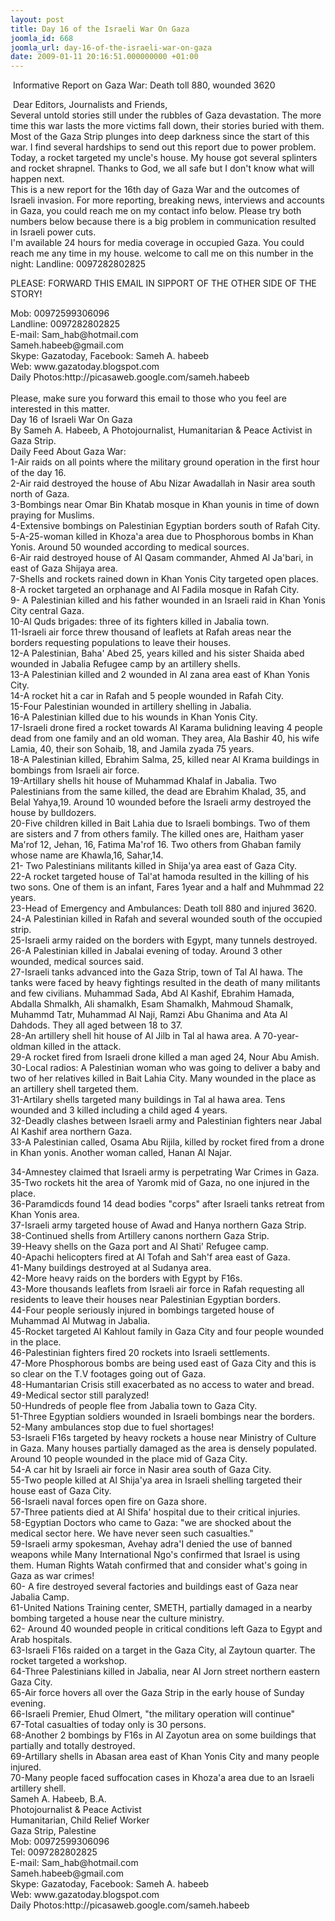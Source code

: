 ```yaml
---
layout: post
title: Day 16 of the Israeli War On Gaza
joomla_id: 668
joomla_url: day-16-of-the-israeli-war-on-gaza
date: 2009-01-11 20:16:51.000000000 +01:00
---
```

<p> Informative Report on Gaza War: Death toll 880, wounded 3620</p>

 Dear Editors, Journalists and Friends,<br />Several untold stories still under the rubbles of Gaza devastation. The more time this war lasts the more victims fall down, their stories buried with them. Most of the Gaza Strip plunges into deep darkness since the start of this war. I find several hardships to send out this report due to power problem. Today, a rocket targeted my uncle's house. My house got several splinters and rocket shrapnel. Thanks to God, we all safe but I don't know what will happen next. <br />This is a new report for the 16th day of Gaza War and the outcomes of Israeli invasion. For more reporting, breaking news, interviews and accounts in Gaza, you could reach me on my contact info below. Please try both numbers below because there is a big problem in communication resulted in Israeli power cuts.<br />I'm available 24 hours for media coverage in occupied Gaza. You could reach me any time in my house. welcome to call me on this number in the night: Landline: 0097282802825
<p>PLEASE: FORWARD THIS EMAIL IN SIPPORT OF THE OTHER SIDE OF THE STORY!</p>
<p>Mob: 00972599306096<br />Landline: 0097282802825<br />E-mail: Sam_hab@hotmail.com<br />Sameh.habeeb@gmail.com<br />Skype: Gazatoday, Facebook: Sameh A. habeeb<br />Web: www.gazatoday.blogspot.com<br />Daily Photos:http://picasaweb.google.com/sameh.habeeb<br /><br />Please, make sure you forward this email to those who you feel are interested in this matter.<br />Day 16 of Israeli War On Gaza <br />By Sameh A. Habeeb, A Photojournalist, Humanitarian & Peace Activist in Gaza Strip.<br />Daily Feed About Gaza War:<br />1-Air raids on all points where the military ground operation in the first hour of the day 16.<br />2-Air raid destroyed the house of Abu Nizar Awadallah in Nasir area south north of Gaza.<br />3-Bombings near Omar Bin Khatab mosque in Khan younis in time of down praying for Muslims.<br />4-Extensive bombings on Palestinian Egyptian borders south of Rafah City.<br />5-A-25-woman killed in Khoza'a area due to Phosphorous bombs in Khan Yonis. Around 50 wounded according to medical sources.<br />6-Air raid destroyed house of Al Qasam commander, Ahmed Al Ja'bari, in east of Gaza Shijaya area.<br />7-Shells and rockets rained down in Khan Yonis City targeted open places.<br />8-A rocket targeted an orphanage and Al Fadila mosque in Rafah City.<br />9- A Palestinian killed and his father wounded in an Israeli raid in Khan Yonis City central Gaza.<br />10-Al Quds brigades: three of its fighters killed in Jabalia town.<br />11-Israeli air force threw thousand of leaflets at Rafah areas near the borders requesting populations to leave their houses.<br />12-A Palestinian, Baha' Abed 25, years killed and his sister Shaida abed wounded in Jabalia Refugee camp by an artillery shells.<br />13-A Palestinian killed and 2 wounded in Al zana area east of Khan Yonis City.<br />14-A rocket hit a car in Rafah and 5 people wounded in Rafah City.<br />15-Four Palestinian wounded in artillery shelling in Jabalia.<br />16-A Palestinian killed due to his wounds in Khan Yonis City.<br />17-Israeli drone fired a rocket towards Al Karama bulidning leaving 4 people dead from one family and an old woman. They area, Ala Bashir 40, his wife Lamia, 40, their son Sohaib, 18, and Jamila zyada 75 years.<br />18-A Palestinian killed, Ebrahim Salma, 25, killed near Al Krama buildings in bombings from Israeli air force.<br />19-Artillary shells hit house of Muhammad Khalaf in Jabalia. Two Palestinians from the same killed, the dead are Ebrahim Khalad, 35, and Belal Yahya,19. Around 10 wounded before the Israeli army destroyed the house by bulldozers.<br />20-Five children killed in Bait Lahia due to Israeli bombings. Two of them are sisters and 7 from others family. The killed ones are, Haitham yaser Ma'rof 12, Jehan, 16, Fatima Ma'rof 16. Two others from Ghaban family whose name are Khawla,16, Sahar,14.<br />21- Two Palestinians militants killed in Shija'ya area east of Gaza City.<br />22-A rocket targeted house of Tal'at hamoda resulted in the killing of his two sons. One of them is an infant, Fares 1year and a half and Muhmmad 22 years.<br />23-Head of Emergency and Ambulances: Death toll 880 and injured 3620.<br />24-A Palestinian killed in Rafah and several wounded south of the occupied strip.<br />25-Israeli army raided on the borders with Egypt, many tunnels destroyed.<br />26-A Palestinian killed in Jabalai evening of today. Around 3 other wounded, medical sources said.<br />27-Israeli tanks advanced into the Gaza Strip, town of Tal Al hawa. The tanks were faced by heavy fightings resulted in the death of many militants and few civilians. Muhammad Sada, Abd Al Kashif, Ebrahim Hamada, Abdalla Shmalkh, Ali shamalkh, Esam Shamalkh, Mahmoud Shamalk, Muhammd Tatr, Muhammad Al Naji, Ramzi Abu Ghanima and Ata Al Dahdods. They all aged between 18 to 37.<br />28-An artillery shell hit house of Al Jilb in Tal al hawa area. A 70-year-oldman killed in the attack.<br />29-A rocket fired from Israeli drone killed a man aged 24, Nour Abu Amish.<br />30-Local radios: A Palestinian woman who was going to deliver a baby and two of her relatives killed in Bait Lahia City. Many wounded in the place as an artillery shell targeted them.<br />31-Artilary shells targeted many buildings in Tal al hawa area. Tens wounded and 3 killed including a child aged 4 years.<br />32-Deadly clashes between Israeli army and Palestinian fighters near Jabal Al Kashif area northern Gaza.<br />33-A Palestinian called, Osama Abu Rijila, killed by rocket fired from a drone in Khan yonis. Another woman called, Hanan Al Najar.</p>
<p>34-Amnestey claimed that Israeli army is perpetrating War Crimes in Gaza.<br />35-Two rockets hit the area of Yaromk mid of Gaza, no one injured in the place.<br />36-Paramdicds found 14 dead bodies "corps" after Israeli tanks retreat from Khan Yonis area.<br />37-Israeli army targeted house of Awad and Hanya northern Gaza Strip.<br />38-Continued shells from Artillery canons northern Gaza Strip.<br />39-Heavy shells on the Gaza port and Al Shati' Refugee camp.<br />40-Apachi helicopters fired at Al Tofah and Sah'f area east of Gaza.<br />41-Many buildings destroyed at al Sudanya area.<br />42-More heavy raids on the borders with Egypt by F16s. <br />43-More thousands leaflets from Israeli air force in Rafah requesting all residents to leave their houses near Palestinian Egyptian borders. <br />44-Four people seriously injured in bombings targeted house of Muhammad Al Mutwag in Jabalia.<br />45-Rocket targeted Al Kahlout family in Gaza City and four people wounded in the place.<br />46-Palestinian fighters fired 20 rockets into Israeli settlements. <br />47-More Phosphorous bombs are being used east of Gaza City and this is so clear on the T.V footages going out of Gaza.<br />48-Humantarian Crisis still exacerbated as no access to water and bread.<br />49-Medical sector still paralyzed!<br />50-Hundreds of people flee from Jabalia town to Gaza City.<br />51-Three Egyptian soldiers wounded in Israeli bombings near the borders.<br />52-Many ambulances stop due to fuel shortages!<br />53-Israeli F16s targeted by heavy rockets a house near Ministry of Culture in Gaza. Many houses partially damaged as the area is densely populated. Around 10 people wounded in the place mid of Gaza City.<br />54-A car hit by Israeli air force in Nasir area south of Gaza City.<br />55-Two people killed at Al Shija'ya area in Israeli shelling targeted their house east of Gaza City.<br />56-Israeli naval forces open fire on Gaza shore.<br />57-Three patients died at Al Shifa' hospital due to their critical injuries.<br />58-Egyptian Doctors who came to Gaza: "we are shocked about the medical sector here. We have never seen such casualties."<br />59-Israeli army spokesman, Avehay adra'I denied the use of banned weapons while Many International Ngo's confirmed that Israel is using them. Human Rights Watah confirmed that and consider what's going in Gaza as war crimes!<br />60- A fire destroyed several factories and buildings east of Gaza near Jabalia Camp.<br />61-United Nations Training center, SMETH, partially damaged in a nearby bombing targeted a house near the culture ministry. <br />62- Around 40 wounded people in critical conditions left Gaza to Egypt and Arab hospitals.<br />63-Israeli F16s raided on a target in the Gaza City, al Zaytoun quarter. The rocket targeted a workshop.<br />64-Three Palestinians killed in Jabalia, near Al Jorn street northern eastern Gaza City. <br />65-Air force hovers all over the Gaza Strip in the early house of Sunday evening. <br />66-Israeli Premier, Ehud Olmert, "the military operation will continue"<br />67-Total casualties of today only is 30 persons.<br />68-Another 2 bombings by F16s in Al Zayotun area on some buildings that partially and totally destroyed. <br />69-Artillary shells in Abasan area east of Khan Yonis City and many people injured.<br />70-Many people faced suffocation cases in Khoza'a area due to an Israeli artillery shell. <br />Sameh A. Habeeb, B.A.<br />Photojournalist & Peace Activist<br />Humanitarian, Child Relief Worker<br />Gaza Strip, Palestine<br />Mob: 00972599306096<br />Tel: 0097282802825<br />E-mail: Sam_hab@hotmail.com<br />Sameh.habeeb@gmail.com<br />Skype: Gazatoday, Facebook: Sameh A. habeeb<br />Web: www.gazatoday.blogspot.com<br />Daily Photos:http://picasaweb.google.com/sameh.habeeb</p>
<p> </p>
